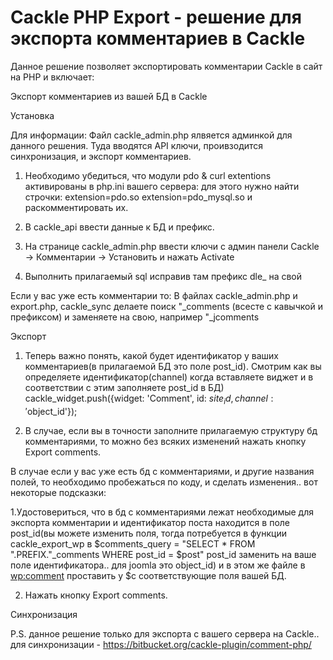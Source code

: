 Сackle PHP Export - решение для экспорта комментариев в Cackle
==========
Данное решение позволяет экспортировать комментарии Cackle в сайт на PHP и включает:


Экспорт комментариев из вашей БД в Cackle


Установка

Для информации: Файл cackle_admin.php ялвяется админкой для данного решения. Туда вводятся API ключи, проивзодится синхронизация, и экспорт комментариев.

1. Необходимо убедиться, что модули pdo & curl extentions активированы в php.ini вашего сервера:
для этого нужно найти строчки:
extension=pdo.so
extension=pdo_mysql.so
и раскомментировать их.

2. В cackle_api ввести данные к БД и префикс.
3. На странице cackle_admin.php ввести ключи с админ панели Cackle -> Комментарии -> Установить и нажать Activate
4. Выполнить прилагаемый sql исправив там префикс dle_ на свой



Если у вас уже есть комментарии то:
В файлах cackle_admin.php и export.php, cackle_sync делаете поиск "_comments (всесте с кавычкой и префиксом) и заменяете на свою, например "_jcomments

Экспорт

1. Теперь важно понять, какой будет идентификатор у ваших комментариев(в прилагаемой БД это поле post_id). Смотрим как вы определяете идентификатор(channel) когда вставляете виджет и в соответствии с этим заполняете post_id в БД)
cackle_widget.push({widget: 'Comment', id: $site_id, channel: '$object_id'});

2. В случае, если вы в точности заполните прилагаемую структуру бд комментариями, то можно без всяких изменений нажать кнопку Export comments.

В случае если у вас уже есть бд с комментариями, и другие названия полей, то необходимо пробежаться по коду, и сделать изменения.. вот некоторые подсказки:

1.Удостовериться, что в бд с комментариями лежат необходимые для экспорта комментарии и идентификатор поста находится в поле post_id(вы можете изменить поля, тогда потребуется в функции cackle_export_wp в $comments_query = "SELECT * FROM ".PREFIX."_comments WHERE post_id = $post" post_id заменить на ваше поле идентификатора.. для joomla это object_id) 
и в этом же файле в <wp:comment> проставить у $c соответствующие поля вашей БД.

2. Нажать кнопку Export comments.




Синхронизация

P.S. данное решение только для экспорта с вашего сервера на Cackle.. для синхронизации - https://bitbucket.org/cackle-plugin/comment-php/
